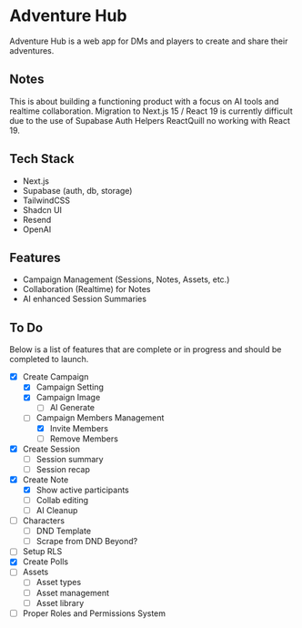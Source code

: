 # Adventure Hub

Adventure Hub is a web app for DMs and players to create and share their adventures.

## Notes

This is about building a functioning product with a focus on AI tools and realtime collaboration. Migration to Next.js 15 / React 19 is currently difficult due to the use of Supabase Auth Helpers ReactQuill no working with React 19.

## Tech Stack

- Next.js
- Supabase (auth, db, storage)
- TailwindCSS
- Shadcn UI
- Resend
- OpenAI

## Features

- Campaign Management (Sessions, Notes, Assets, etc.)
- Collaboration (Realtime) for Notes
- AI enhanced Session Summaries

## To Do

Below is a list of features that are complete or in progress and should be completed to launch.

- [x] Create Campaign
  - [x] Campaign Setting
  - [x] Campaign Image
    - [ ] AI Generate
  - [ ] Campaign Members Management
    - [x] Invite Members
    - [ ] Remove Members
- [x] Create Session
  - [ ] Session summary
  - [ ] Session recap
- [x] Create Note
  - [x] Show active participants
  - [ ] Collab editing
  - [ ] AI Cleanup
- [ ] Characters
  - [ ] DND Template
  - [ ] Scrape from DND Beyond?
- [ ] Setup RLS
- [x] Create Polls
- [ ] Assets
  - [ ] Asset types
  - [ ] Asset management
  - [ ] Asset library
- [ ] Proper Roles and Permissions System